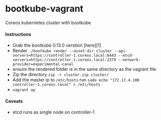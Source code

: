 # bootkube-vagrant
Coreos kubernetes cluster with bootkube

#### Instructions
- Grab the bootkube 0.13.0 verstion [here][1]
- Render `./bootkube render --asset-dir cluster --api-servers=https://controller-1.coreos.local:6443 --etcd-servers=https://controller-1.coreos.local:2379 --network-provider=experimental-canal`
- ensure the rendered folder is in the same directory as the vagrant file
- Zip the directory `zip -r cluster.zip cluster/`
- Add the master ip to `/etc/hosts` run `sudo echo "172.17.4.100 controller-1.coreos.local" > /etc/hosts`  
- `vagrant up`

#### Caveats

- etcd runs as single node on controller-1
